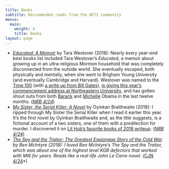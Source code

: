 ```yaml
---
title: Books
subtitle: Reccomended reads from the WITI community
menus:
  main:
    weight: 4
    title: Books
layout: page
---
```


- *[Educated: A Memoir](https://www.amazon.com/Educated-Memoir-Tara-Westover-ebook/dp/B072BLVM83/ref=as_li_ss_tl?ie=UTF8&linkCode=ll1&tag=noahbrierdotc-20&linkId=58aad9ad8d90af9de7414d6592b0bace)* by Tara Westover (2018): Nearly every year-end best books list included Tara Westover’s *Educated*, a memoir about growing up in an ultra-religious Mormon household that was completely disconnected from the outside world. She eventually escaped, both physically and mentally, when she went to Brigham Young University (and eventually Cambridge and Harvard). Westover was named to the <a href="http://time.com/5568769/how-we-chose-time-100-2019/">Time 100</a> (with <a href="http://time.com/collection/100-most-influential-people-2019/5567699/tara-westover/">a write up from Bill Gates</a>), <a href="https://news.northeastern.edu/2019/03/24/tara-westover-inspiring-author-of-the-best-selling-memoir-educated-to-deliver-2019-commencement-address/">is giving this year’s commencement address at Northeastern University</a>, and has gotten shout outs from both <a href="https://www.nytimes.com/2018/12/06/books/review/michelle-obama-by-the-book.html">Barack</a> and <a href="https://www.nytimes.com/2018/12/06/books/review/michelle-obama-by-the-book.html">Michelle</a> Obama in the last twelve months. (*[NRB 4/24](https://whyisthisinteresting.substack.com/p/why-is-this-interesting-wednesday-e0a)*)
- *[My Sister, the Serial Killer: A Novel](https://www.amazon.com/dp/B079WNMQ4V/ref=as_li_ss_tl?_encoding=UTF8&btkr=1&linkCode=ll1&tag=noahbrierdotc-20&linkId=4f67981e8450ee6c43df3e67be1920c2)* by Oyinkan Braithwaite (2018): I ripped through My Sister the Serial Killer when I read it earlier this year. It’s the first novel by Oyinkan Braithwaite and, as the title suggests, is a fictional account of a two sisters, one of them with a predilection for murder. I discovered it on [Lit Hub’s favorite books of 2018 writeup](https://lithub.com/lit-hubs-favorite-books-of-2018/). (*[NRB 4/24](https://whyisthisinteresting.substack.com/p/why-is-this-interesting-wednesday-e0a)*)
- *[The Spy and the Traitor: The Greatest Espionage Story of the Cold War](https://amzn.to/2sAXcS2) by Ben McIntyre (2018): I loved Ben McIntyre’s The Spy and the Traitor, which was about one of the highest level KGB defectors that worked with MI6 for years. Reads like a real-life John Le Carre novel. (*[CJN 4/24](https://whyisthisinteresting.substack.com/p/why-is-this-interesting-wednesday-e0a)*)